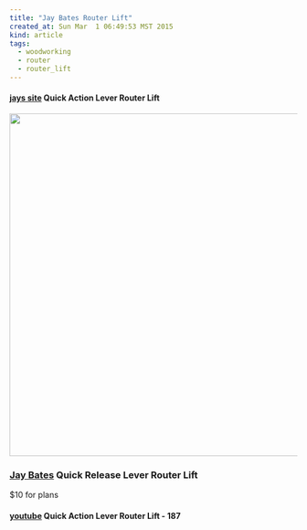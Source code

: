 ```yaml
---
title: "Jay Bates Router Lift"
created_at: Sun Mar  1 06:49:53 MST 2015
kind: article
tags:
  - woodworking
  - router
  - router_lift
---
```


#### [jays site](http://jayscustomcreations.com/2015/02/quick-action-lever-router-lift/) Quick Action Lever Router Lift

<img src="/assets/images/jays-featured-image-router-plan.jpg" width="600px">


### [Jay Bates](http://jayscustomcreations.com/downloads/quick-release-lever-router-lift/) Quick Release Lever Router Lift

$10 for plans

#### [youtube](https://www.youtube.com/watch?v=pFcWWbJKnyc) Quick Action Lever Router Lift - 187 


